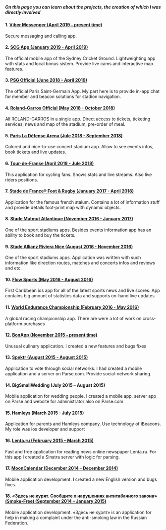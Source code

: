 ##### On this page you can learn about the projects, the creation of which I was directly involved

#### 1. [Viber Messenger (April 2019 - present time)](https://apps.apple.com/us/app/viber-messenger-chats-calls/id382617920)
Secure messaging and calling app. 

#### 2. [SCG App (January 2019 - April 2019)](https://itunes.apple.com/au/app/scg-app/id1445394026?mt=8)
The official mobile app of the Sydney Cricket Ground. Lightweighting app with stats and local bonus sistem. Provide live cams and interactive map features.

#### 3. [PSG Official (June 2018 - April 2019)](https://itunes.apple.com/us/app/psg-official/id515968212?mt=8)
The official Paris Saint-Germain App. My part here is to provide in-app chat for member and beacon solutions for stadion navigation.

#### 4. [Roland-Garros Official (May 2018 - October 2018)](https://itunes.apple.com/us/app/roland-garros-official/id1371584793?mt=8)
All ROLAND-GARROS in a single app. Direct access to tickets, ticketing services, news and map of the stadium, pre-order of meal.

#### 5. [Paris La Défense Arena (Jule 2018 - September 2018)](https://itunes.apple.com/us/app/paris-la-défense-arena/id1296195165?mt=8)
Colored and nice-to-use concert stadium app. Allow to see events infos, book tickets and live updates.

#### 6. [Tour-de-Franse (April 2018 - Jule 2018)](https://itunes.apple.com/gb/app/tdf-2018-presented-by-škoda/id537634796?mt=8)
This application for cycling fans. Shows stats and live streams. Also live riders positions.

#### 7. [Stade de France® Foot & Rugby (January 2017 - April 2018)](https://itunes.apple.com/us/app/stade-de-france-foot-rugby/id819305607?mt=8)
Application for the famous french staium. Contains a lot of information stuff and provide details foot-print map with dynamic objects.

#### 8. [Stade Matmut Atlantique (November 2016 - January 2017)](https://itunes.apple.com/fr/app/stade-matmut-atlantique/id1069329829?mt=8)
One of the sport stadiums apps. Besides events information app has an ability to book and buy the tickets.

#### 9. [Stade Allianz Riviera Nice (August 2016 - November 2016)](https://itunes.apple.com/us/app/stade-allianz-riviera-nice/id1041980054?mt=8)
One of the sport stadiums apps. Application was written with such information like direction routes, matches and concerts infos and reviews and etc.

#### 10. [Flow Sports (May 2016 - August 2016)](https://itunes.apple.com/us/app/flow-sports/id1131631538?mt=8)
First Caribbean ios app for all of the latest sports news and live scores. App contains big amount of statistics data and supports on-hand live updates

#### 11. [World Endurance Championship (February 2016 - May 2016)](https://itunes.apple.com/us/app/world-endurance-championship/id852396979?mt=8)
A global racing championship app. There are were a lot of work on cross-platform purchases

#### 12. [BonApp (November 2015 - present time)](https://itunes.apple.com/app/id984491525)
Unusual culinary application. I created a new features and bugs fixes


#### 13. [Spektr (August 2015 - August 2015)](https://itunes.apple.com/by/app/spektr/id1024940689?mt=8)
Application to vote through social networks. I had created a mobile application and a server on Parse.com. Provide social-network sharing.


#### 14. BigSmallWedding (July 2015 – August 2015)
Mobile application for wedding people. I created a mobile app, server app on Parse and website for administrator also on Parse.com


#### 15. Hamleys (March 2015 - July 2015)
Application for parents and Hamleys company. Use technology of iBeacons. My role was ios developer and support


#### 16. [Lenta.ru (February 2015 – March 2015)](https://itunes.apple.com/by/app/novosti-lenta.ru-neoficial/id975805914?mt=8 )
Fast and free application for reading news online newspaper Lenta.ru. For this app I created a Sinatra server with logic for parsing.

#### 17. [MoonCalendar (December 2014 – December 2014)](https://itunes.apple.com/ru/app/lunnyj-kalendar-2015/id948196885?mt=8)
Mobile application development. I created a new English version and bugs fixes.

#### 18. [«Здесь не курят. Сообщите о нарушениях антитабачного закона» (Smoke-Free) (September 2014 – January 2015)](https://itunes.apple.com/ru/app/zdes-ne-kurat.-soobsite-o/id937272715?mt=8)
Mobile application development. «Здесь не курят» is an application for help in making a complaint under the anti-smoking law in the Russian Federation.
 
